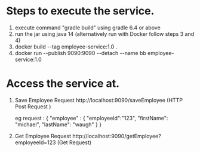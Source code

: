 # Steps to execute the service.

1. execute command "gradle build" using gradle 6.4 or above
2. run the jar using java 14 (alternatively run with Docker follow steps 3 and 4)
3. docker build --tag employee-service:1.0 .
4. docker run --publish 9090:9090 --detach --name bb employee-service:1.0

# Access the service at.
1. Save Employee Request 
http://localhost:9090/saveEmployee (HTTP Post Request )

    eg request :
    {
      "employee" : { "employeeId":"123",
      "firstName": "michael",
      "lastName": "waugh"
      }
    }
2. Get Employee Request 
http://localhost:9090/getEmployee?employeeId=123  (Get Request)

